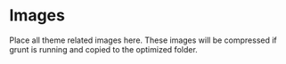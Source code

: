 # Images #
Place all theme related images here. These images will be compressed if grunt is running and copied to the optimized folder.